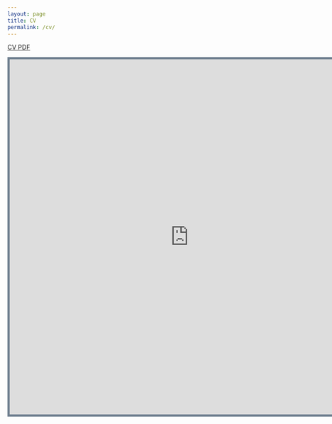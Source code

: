 ```yaml
---
layout: page
title: CV
permalink: /cv/
---
```


[CV PDF][cv]

<iframe src="https://www.dropbox.com/s/b2qr01x7eovqcbi/CV_sharan_naribole.pdf&embedded=true" width="805" height="800" style="border:thick solid #708090 ;">Your browser does not support the PDF embedding. Please download my cv using the link above. </iframe>

[cv]: https://www.dropbox.com/s/b2qr01x7eovqcbi/CV_sharan_naribole.pdf
